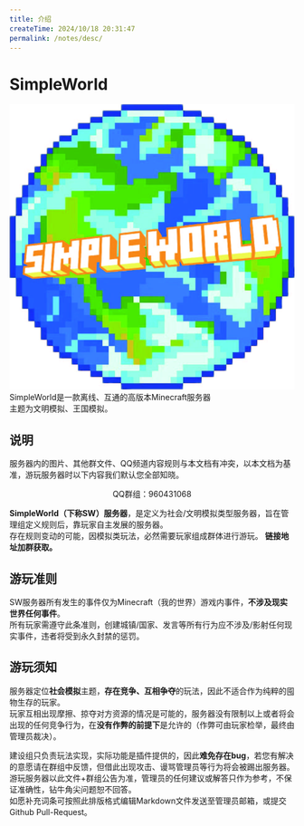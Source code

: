 ```yaml
---
title: 介绍
createTime: 2024/10/18 20:31:47
permalink: /notes/desc/
---
```

# SimpleWorld

<img src="/images/logo.jpg" alt="logo"><br>
SimpleWorld是一款离线、互通的高版本Minecraft服务器<br>
主题为文明模拟、王国模拟。

## 说明

服务器内的图片、其他群文件、QQ频道内容规则与本文档有冲突，以本文档为基准，游玩服务器时以下内容我们默认您全部知晓。<br>
<div style="text-align: center;">QQ群组：960431068</div>

**SimpleWorld（下称SW）服务器**，是定义为社会/文明模拟类型服务器，旨在管理组定义规则后，靠玩家自主发展的服务器。<br>
存在规则变动的可能，因模拟类玩法，必然需要玩家组成群体进行游玩。
**链接地址加群获取。**<br>

## 游玩准则

SW服务器所有发生的事件仅为Minecraft（我的世界）游戏内事件，**不涉及现实世界任何事件**。<br>
所有玩家需遵守此条准则，创建城镇/国家、发言等所有行为应不涉及/影射任何现实事件，违者将受到永久封禁的惩罚。

## 游玩须知

服务器定位**社会模拟**主题，**存在竞争、互相争夺**的玩法，因此不适合作为纯粹的囤物生存的玩家。<br>
玩家互相出现摩擦、掠夺对方资源的情况是可能的，服务器没有限制以上或者将会出现的任何竞争行为，在**没有作弊的前提下**是允许的（作弊可由玩家检举，最终由管理员裁决）。<br>

建设组只负责玩法实现，实际功能是插件提供的，因此**难免存在bug**，若您有解决的意愿请在群组中反馈，但借此出现攻击、谩骂管理员等行为将会被踢出服务器。<br>
游玩服务器以此文件+群组公告为准，管理员的任何建议或解答只作为参考，不保证准确性，钻牛角尖问题恕不回答。<br>
如愿补充词条可按照此排版格式编辑Markdown文件发送至管理员邮箱，或提交Github Pull-Request。<br>
